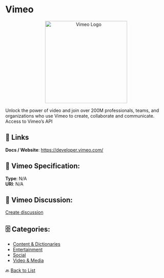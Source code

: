 # Vimeo
<p align="center">
    <img width="256" src="https://raw.githubusercontent.com/apis-list/apis-list/main/apis/vimeo/logo_256x256.png" alt="Vimeo Logo"/>
</p>

Unlock the power of video and join over 200M professionals, teams, and organizations who use Vimeo to create, collaborate and communicate. Access to Vimeo’s API

##  🔗 Links
**Docs / Website**: https://developer.vimeo.com/

## 🧬 Vimeo Specification:
**Type**: N/A  
**URI**: N/A

## 💬 Vimeo Discussion:
[Create discussion](https://github.com/apis-list/apis-list/discussions/new)

## 🗄️ Categories:
- [Content & Dictionaries](https://github.com/apis-list/apis-list#content--dictionaries-)
- [Entertainment](https://github.com/apis-list/apis-list#entertainment-)
- [Social](https://github.com/apis-list/apis-list#social-)
- [Video & Media](https://github.com/apis-list/apis-list#video--media-)




🔙 [Back to List](https://github.com/apis-list/apis-list)
